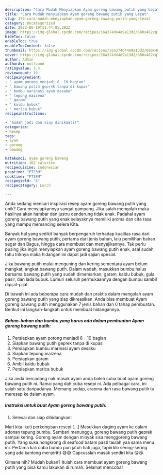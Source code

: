 ```yaml
---
description: "Cara Mudah Menyiapkan Ayam goreng bawang putih yang Lezat"
title: "Cara Mudah Menyiapkan Ayam goreng bawang putih yang Lezat"
slug: 376-cara-mudah-menyiapkan-ayam-goreng-bawang-putih-yang-lezat
category: Uncategorized
date: 2022-06-19T11:44:05.282Z
image: https://img-global.cpcdn.com/recipes/56a374d44e9a13d2/680x482cq70/ayam-goreng-bawang-putih-foto-resep-utama.jpg
hideToc: false
enableToc: true
enableTocContent: false
thumbnail: https://img-global.cpcdn.com/recipes/56a374d44e9a13d2/680x482cq70/ayam-goreng-bawang-putih-foto-resep-utama.jpg
cover: https://img-global.cpcdn.com/recipes/56a374d44e9a13d2/680x482cq70/ayam-goreng-bawang-putih-foto-resep-utama.jpg
author: Admin
authorAv: notfound
ratingvalue: 3.4
reviewcount: 19
recipeingredient:
- " ayam potong menjadi 8  10 bagian"
- " bawang putih geprek tanpa di kupas"
- " bumbu marinasi ayam desaku"
- " tepung maizena"
- " garam"
- " kaldu bubuk"
- " merica bubuk"
recipeinstructions:

- "Sudah jadi dan siap dinikmati!"
categories:
- Resep
tags:
- ayam
- goreng
- bawang

katakunci: ayam goreng bawang 
nutrition: 162 calories
recipecuisine: Indonesian
preptime: "PT23M"
cooktime: "PT38M"
recipeyield: "4"
recipecategory: Lunch

---
```





Anda sedang mencari inspirasi resep ayam goreng bawang putih yang unik? Cara menyiapkannya sangat gampang. Jika salah mengolah maka hasilnya akan hambar dan justru cenderung tidak enak. Padahal ayam goreng bawang putih yang enak selayaknya memiliki aroma dan cita rasa yang mampu memancing selera Kita.





Banyak hal yang sedikit banyak berpengaruh terhadap kualitas rasa dari ayam goreng bawang putih, pertama dari jenis bahan, lalu pemilihan bahan segar dan Bagus, hingga cara membuat dan menyajikannya. Tak perlu pusing jika ingin menyiapkan ayam goreng bawang putih enak,      asal sudah tahu triknya maka hidangan ini dapat jadi sajian spesial.














Jika bawang putih mulai menguning dan kering sementara ayam belum mangkat, angkat bawang putih. Dalam wadah, masukkan bumbu halus bersama bawang putih yang sudah dimemarkan, garam, kaldu bubuk, gula pasir, dan lada bubuk. Lumuri seluruh permukaannya dengan bumbu sambil dipijat-pijat.






Di bawah ini ada beberapa cara mudah dan praktis dalam mengolah ayam goreng bawang putih yang siap dikreasikan. Anda bisa membuat Ayam goreng bawang putih menggunakan 7 jenis bahan dan 0 tahap pembuatan. Berikut ini langkah-langkah untuk membuat hidangannya.

<!--inarticleads1-->

##### Bahan-bahan dan bumbu yang harus ada dalam pembuatan Ayam goreng bawang putih:

1. Persiapkan  ayam potong menjadi 8 - 10 bagian
1. Siapkan  bawang putih geprek tanpa di kupas
1. Persiapkan  bumbu marinasi ayam desaku
1. Siapkan  tepung maizena
1. Persiapkan  garam
1. Ambil  kaldu bubuk
1. Persiapkan  merica bubuk


Jika anda bercadang nak masak ayam anda boleh cuba buat ayam goreng bawang putih ni. Ramai yang dah cuba resepi ni. Ada pelbagai cara, ini salah satu daripadanya. Memang sedap, araoma dan rasa bawang putih tu meresap ke dalam ayam. 

<!--inarticleads2-->

##### Instruksi untuk buat Ayam goreng bawang putih:


1. Selesai dan siap dihidangkan!

Mari kita ikuti perkongisan resepi […] Masukkan daging ayam ke dalam adonan tepung bumbu. Sembari menunggu, goreng bawang putih geprek sampai kering. Goreng ayam dengan minyak sisa menggoreng bawang putih. Yang suka nongkrong di seafood batam pasti taulah yaa sama menu ini. Pertama kali coba bundo pun jatuh hati juga, tapiii klo sering-sering yang ada kantong menjerittt 😅😅 Capcusslah masak sendiri kita 😘😘. 

Gimana nih? Mudah bukan? Itulah cara membuat ayam goreng bawang putih yang bisa kamu lakukan di rumah. Selamat mencoba!
